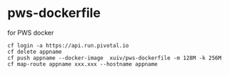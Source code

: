 # pws-dockerfile
for PWS docker 
```
cf login -a https://api.run.pivotal.io
cf delete appname 
cf push appname --docker-image  xuiv/pws-dockerfile -m 128M -k 256M
cf map-route appname xxx.xxx --hostname appname
```
